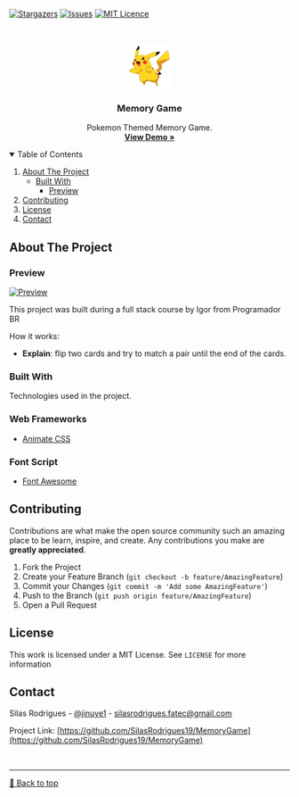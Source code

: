 [![Stargazers][stars-shield]][stars-url]
[![Issues][issues-shield]][issues-url]
[![MIT Licence][license-shield]][license-url]


<!-- PROJECT LOGO -->
<br />
<p align="center">
  <a href="https://pokemon-memorygame.vercel.app">
    <img src="img/2.png" alt="Logo" width="80" height="80">
  </a>

  <h3 align="center">Memory Game</h3>

  <p align="center">
    Pokemon Themed Memory Game.
    <br />
    <a href="https://pokemon-memorygame.vercel.app"><strong>View Demo »</strong></a>
    <br />
  </p>
</p>


<!-- TABLE OF CONTENTS -->
<details open="open">
  <summary>Table of Contents</summary>
  <ol>
    <li>
      <a href="#about-the-project">About The Project</a>
      <ul>
        <li><a href="#built-with">Built With</a>
          <ul>
            <li><a href="#preview">Preview</a></li>
          </ul>
        </li>
      </ul>
    </li>
    <li><a href="#contributing">Contributing</a></li>
    <li><a href="#license">License</a></li>
    <li><a href="#contact">Contact</a></li>
  </ol>
</details>



<!-- ABOUT THE PROJECT -->
## About The Project

### Preview
[![Preview][product-screenshot]](https://pokemon-memorygame.vercel.app)

This project was built during a full stack course by Igor from Programador BR

How it works:
* **Explain**: flip two cards and try to match a pair until the end of the cards.

### Built With

Technologies used in the project.

### Web Frameworks
* [Animate CSS](https://animate.style)

### Font Script
* [Font Awesome](https://fontawesome.com)

<!-- CONTRIBUTING -->
## Contributing

Contributions are what make the open source community such an amazing place to be learn, inspire, and create. Any contributions you make are **greatly appreciated**.

1. Fork the Project
2. Create your Feature Branch (`git checkout -b feature/AmazingFeature`)
3. Commit your Changes (`git commit -m 'Add some AmazingFeature'`)
4. Push to the Branch (`git push origin feature/AmazingFeature`)
5. Open a Pull Request


<!-- LICENSE -->
## License

This work is licensed under a MIT License. See `LICENSE` for more information


<!-- CONTACT -->
## Contact

Silas Rodrigues - [@jinuye1](https://twitter.com/jinuye1) - silasrodrigues.fatec@gmail.com

Project Link: [https://github.com/SilasRodrigues19/MemoryGame](https://github.com/SilasRodrigues19/MemoryGame)


   <!-- MARKDOWN LINKS & IMAGES -->
<!-- https://www.markdownguide.org/basic-syntax/#reference-style-links -->
[contributors-shield]: https://img.shields.io/github/contributors/SilasRodrigues19/MemoryGame.svg?style=for-the-badge
[contributors-url]: https://github.com/SilasRodrigues19/MemoryGame/graphs/contributors
[forks-shield]: https://img.shields.io/github/forks/SilasRodrigues19/MemoryGame.svg?style=for-the-badge
[forks-url]: https://github.com/SilasRodrigues19/MemoryGame/network/members
[stars-shield]: https://img.shields.io/github/stars/SilasRodrigues19/MemoryGame.svg?style=for-the-badge
[stars-url]: https://github.com/SilasRodrigues19/MemoryGame/stargazers
[issues-shield]: https://img.shields.io/github/issues/SilasRodrigues19/MemoryGame.svg?style=for-the-badge
[issues-url]: https://github.com/SilasRodrigues19/MemoryGame/issues
[license-shield]: https://img.shields.io/github/license/SilasRodrigues19/MemoryGame.svg?style=for-the-badge
[license-url]: https://github.com/SilasRodrigues19/MemoryGame/blob/master/LICENSE
[product-screenshot]: https://github.com/SilasRodrigues19/MemoryGame/blob/master/img/preview.png

<br><hr>
[🔼 Back to top](#Memory-Game)
